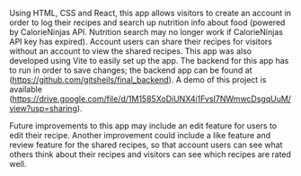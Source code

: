 Using HTML, CSS and React, this app allows visitors to create an account in order to log their recipes and search up nutrition info about food (powered by CalorieNinjas API. Nutrition search may no longer work if CalorieNinjas API key has expired). Account users can share their recipes for visitors without an account to view the shared recipes. This app was also developed using Vite to easily set up the app. The backend for this app has to run in order to save changes; the backend app can be found at (https://github.com/gitsheils/final_backend). A demo of this project is available (https://drive.google.com/file/d/1M1585XoDiUNX4i1FvsI7NWmwcDsgqUuM/view?usp=sharing).

Future improvements to this app may include an edit feature for users to edit their recipe. Another improvement could include a like feature and review feature for the shared recipes, so that account users can see what others think about their recipes and visitors can see which recipes are rated well.

